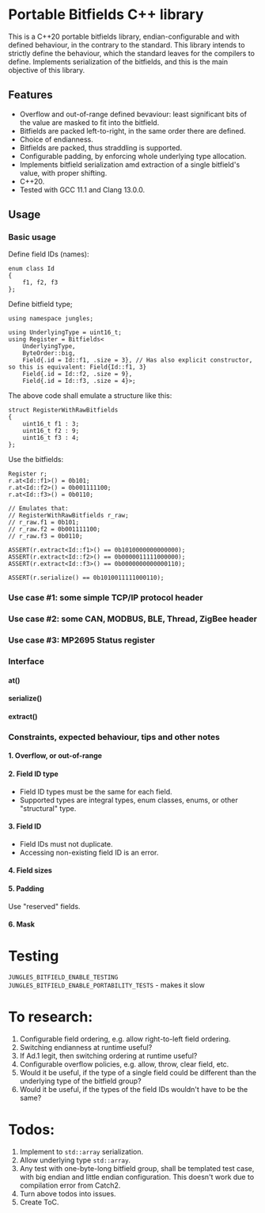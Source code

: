 # Portable Bitfields C++ library

This is a C++20 portable bitfields library, endian-configurable and with defined behaviour, in the contrary to the
standard. This library intends to strictly define the behaviour, which the standard leaves for the compilers to define.
Implements serialization of the bitfields, and this is the main objective of this library.

## Features

* Overflow and out-of-range defined bevaviour: least significant bits of the value are masked to fit into the bitfield.
* Bitfields are packed left-to-right, in the same order there are defined.
* Choice of endianness.
* Bitfields are packed, thus straddling is supported.
* Configurable padding, by enforcing whole underlying type allocation.
* Implements bitfield serialization amd extraction of a single bitfield's value, with proper shifting.
* C++20.
* Tested with GCC 11.1 and Clang 13.0.0.

## Usage

### Basic usage

Define field IDs (names):

```
enum class Id
{
    f1, f2, f3
};
```

Define bitfield type;

```
using namespace jungles;

using UnderlyingType = uint16_t;
using Register = Bitfields<
    UnderlyingType, 
    ByteOrder::big,
    Field{.id = Id::f1, .size = 3}, // Has also explicit constructor, so this is equivalent: Field{Id::f1, 3}
    Field{.id = Id::f2, .size = 9}, 
    Field{.id = Id::f3, .size = 4}>; 

```

The above code shall emulate a structure like this:

```
struct RegisterWithRawBitfields
{
    uint16_t f1 : 3;
    uint16_t f2 : 9;
    uint16_t f3 : 4;
};
```

Use the bitfields:

```
Register r;
r.at<Id::f1>() = 0b101;
r.at<Id::f2>() = 0b001111100;
r.at<Id::f3>() = 0b0110;

// Emulates that:
// RegisterWithRawBitfields r_raw;
// r_raw.f1 = 0b101; 
// r_raw.f2 = 0b001111100; 
// r_raw.f3 = 0b0110; 

ASSERT(r.extract<Id::f1>() == 0b1010000000000000);
ASSERT(r.extract<Id::f2>() == 0b0000011111000000);
ASSERT(r.extract<Id::f3>() == 0b0000000000000110);

ASSERT(r.serialize() == 0b1010011111000110);

```

### Use case #1: some simple TCP/IP protocol header

### Use case #2: some CAN, MODBUS, BLE, Thread, ZigBee header

### Use case #3: MP2695 Status register

### Interface

#### at()

#### serialize()

#### extract()

### Constraints, expected behaviour, tips and other notes

#### 1. Overflow, or out-of-range

#### 2. Field ID type

* Field ID types must be the same for each field.
* Supported types are integral types, enum classes, enums, or other "structural" type.

#### 3. Field ID

* Field IDs must not duplicate.
* Accessing non-existing field ID is an error.

#### 4. Field sizes

#### 5. Padding

Use "reserved" fields.

#### 6. Mask

# Testing

`JUNGLES_BITFIELD_ENABLE_TESTING`
`JUNGLES_BITFIELD_ENABLE_PORTABILITY_TESTS` - makes it slow

# To research:

1. Configurable field ordering, e.g. allow right-to-left field ordering.
2. Switching endianness at runtime useful?
3. If Ad.1 legit, then switching ordering at runtime useful?
4. Configurable overflow policies, e.g. allow, throw, clear field, etc.
5. Would it be useful, if the type of a single field could be different than the underlying type of the bitfield group?
6. Would it be useful, if the types of the field IDs wouldn't have to be the same?

# Todos:

1. Implement to `std::array` serialization.
2. Allow underlying type `std::array`.
3. Any test with one-byte-long bitfield group, shall be templated test case, with big endian and  little endian 
configuration. This doesn't work due to compilation error from Catch2.
4. Turn above todos into issues.
5. Create ToC.
